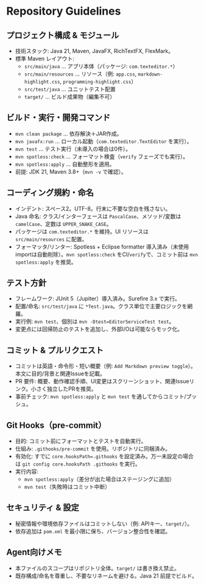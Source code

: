 # Repository Guidelines

## プロジェクト構成 & モジュール
- 技術スタック: Java 21, Maven, JavaFX, RichTextFX, FlexMark。
- 標準 Maven レイアウト:
  - `src/main/java` … アプリ本体（パッケージ: `com.texteditor.*`）
  - `src/main/resources` … リソース（例: `app.css`, `markdown-highlight.css`, `programming-highlight.css`）
  - `src/test/java` … ユニットテスト配置
  - `target/` … ビルド成果物（編集不可）

## ビルド・実行・開発コマンド
- `mvn clean package` … 依存解決＋JAR作成。
- `mvn javafx:run` … ローカル起動（`com.texteditor.TextEditor` を実行）。
- `mvn test` … テスト実行（未導入の場合は0件）。
- `mvn spotless:check` … フォーマット検査（`verify` フェーズでも実行）。
- `mvn spotless:apply` … 自動整形を適用。
- 前提: JDK 21, Maven 3.8+（`mvn -v` で確認）。

## コーディング規約・命名
- インデント: スペース2。UTF-8。行末に不要な空白を残さない。
- Java 命名: クラス/インターフェースは `PascalCase`、メソッド/変数は `camelCase`、定数は `UPPER_SNAKE_CASE`。
- パッケージは `com.texteditor.*` を維持。UI リソースは `src/main/resources` に配置。
- フォーマッタ/リンター: Spotless + Eclipse formatter 導入済み（未使用importは自動削除）。`mvn spotless:check` をCI/`verify`で、コミット前は `mvn spotless:apply` を推奨。

## テスト方針
- フレームワーク: JUnit 5（Jupiter）導入済み。Surefire 3.x で実行。
- 配置/命名: `src/test/java` に `*Test.java`。クラス単位で主要ロジックを網羅。
- 実行例: `mvn test`、個別は `mvn -Dtest=EditorServiceTest test`。
- 変更点には回帰防止のテストを追加し、外部I/Oは可能ならモック化。

## コミット & プルリクエスト
- コミットは英語・命令形・短い概要（例: `Add Markdown preview toggle`）。本文に目的/背景と関連Issueを記載。
- PR 要件: 概要、動作確認手順、UI変更はスクリーンショット、関連Issueリンク。小さく独立したPRを推奨。
 - 事前チェック: `mvn spotless:apply` と `mvn test` を通してからコミット/プッシュ。

## Git Hooks（pre-commit）
- 目的: コミット前にフォーマットとテストを自動実行。
- 仕組み: `.githooks/pre-commit` を使用。リポジトリに同梱済み。
- 有効化: すでに `core.hooksPath=.githooks` を設定済み。万一未設定の場合は `git config core.hooksPath .githooks` を実行。
- 実行内容:
  - `mvn spotless:apply`（差分が出た場合はステージングに追加）
  - `mvn test`（失敗時はコミット中断）

## セキュリティ & 設定
- 秘密情報や環境依存ファイルはコミットしない（例: APIキー、`target/`）。
- 依存追加は `pom.xml` を最小限に保ち、バージョン整合性を確認。

## Agent向けメモ
- 本ファイルのスコープはリポジトリ全体。`target/` は書き換え禁止。
- 既存構成/命名を尊重し、不要なリネームを避ける。Java 21 前提でビルド。
